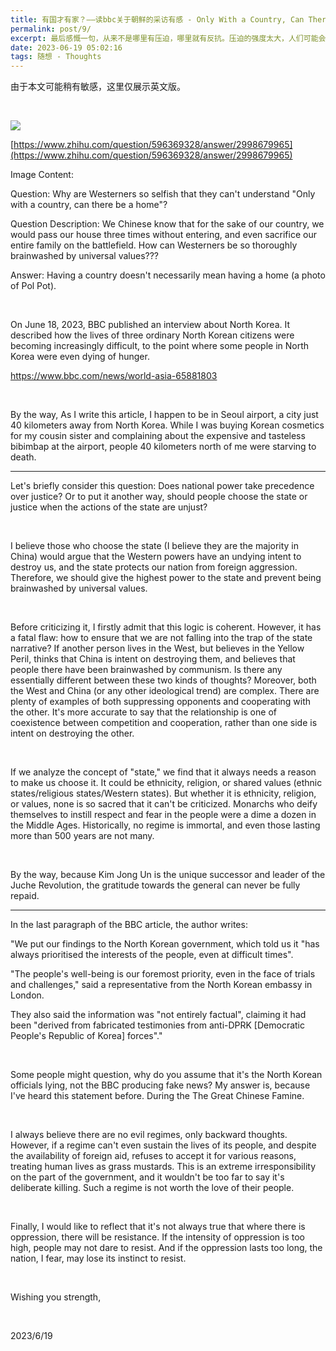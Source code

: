 ```yaml
---
title: 有国才有家？——读bbc关于朝鲜的采访有感 - Only With a Country, Can There be a Home? — Reflections on BBC's Interview About North Korea
permalink: post/9/
excerpt: 最后感慨一句，从来不是哪里有压迫，哪里就有反抗。压迫的强度太大，人们可能会不敢反抗。压迫的时间太久，这个民族，恐怕就会失去反抗的本能。<br>Finally, I would like to reflect that it's not always true that where there is oppression, there will be resistance. If the intensity of oppression is too high, people may not dare to resist. And if the oppression lasts too long, the nation, I fear, may lose its instinct to resist.
date: 2023-06-19 05:02:16
tags: 随想 - Thoughts
---
```


<p class="tennisbot" id="左上角有google翻译，如果需要的话<br>There is Google Translate button in the upper left corner, if needed">由于本文可能稍有敏感，这里仅展示英文版。</p>

<p><br></p>

![](1.png)

[https://www.zhihu.com/question/596369328/answer/2998679965](https://www.zhihu.com/question/596369328/answer/2998679965)

Image Content:

Question: Why are Westerners so selfish that they can't understand "Only with a country, can there be a home"?

Question Description: We Chinese know that for the sake of our country, we would pass our house three times without entering, and even sacrifice our entire family on the battlefield. How can Westerners be so thoroughly brainwashed by universal values???

Answer: Having a country doesn't necessarily mean having a home (a photo of Pol Pot).

<p><br></p>

On June 18, 2023, BBC published an interview about North Korea. It described how the lives of three ordinary North Korean citizens were becoming increasingly difficult, to the point where some people in North Korea were even dying of hunger.

https://www.bbc.com/news/world-asia-65881803

<p><br></p>

By the way, As I write this article, I happen to be in Seoul airport, a city just 40 kilometers away from North Korea. While I was buying Korean cosmetics for my cousin sister and complaining about the expensive and tasteless bibimbap at the airport, people 40 kilometers north of me were starving to death.

---

Let's briefly consider this question: Does national power take precedence over justice? Or to put it another way, should people choose the state or justice when the actions of the state are unjust?

<p><br></p>

I believe those who choose the state (I believe they are the majority in China) would argue that the Western powers have an undying intent to destroy us, and the state protects our nation from foreign aggression. Therefore, we should give the highest power to the state and prevent being brainwashed by universal values.

<p><br></p>

Before criticizing it, I firstly admit that this logic is coherent. However, it has a fatal flaw: how to ensure that we are not falling into the trap of the state narrative? If another person lives in the West, but believes in the Yellow Peril, thinks that China is intent on destroying them, and believes that people there have been brainwashed by communism. Is there any essentially different between these two kinds of thoughts? Moreover, both the West and China (or any other ideological trend) are complex. There are plenty of examples of both suppressing opponents and cooperating with the other. It's more accurate to say that the relationship is one of coexistence between competition and cooperation, rather than one side is intent on destroying the other.

<p><br></p>

If we analyze the concept of "state," we find that it always needs a reason to make us choose it. It could be ethnicity, religion, or shared values (ethnic states/religious states/Western states). But whether it is ethnicity, religion, or values, none is so sacred that it can't be criticized. Monarchs who deify themselves to instill respect and fear in the people were a dime a dozen in the Middle Ages. Historically, no regime is immortal, and even those lasting more than 500 years are not many.

<p><br></p>

By the way, because Kim Jong Un is the unique successor and leader of the Juche Revolution, the gratitude towards the general can never be fully repaid.

---

In the last paragraph of the BBC article, the author writes:

"We put our findings to the North Korean government, which told us it "has always prioritised the interests of the people, even at difficult times".

"The people's well-being is our foremost priority, even in the face of trials and challenges," said a representative from the North Korean embassy in London.

They also said the information was "not entirely factual", claiming it had been "derived from fabricated testimonies from anti-DPRK [Democratic People's Republic of Korea] forces"."

<p><br></p>

Some people might question, why do you assume that it's the North Korean officials lying, not the BBC producing fake news? My answer is, because I've heard this statement before. During the The Great Chinese Famine.

<p><br></p>

I always believe there are no evil regimes, only backward thoughts. However, if a regime can't even sustain the lives of its people, and despite the availability of foreign aid, refuses to accept it for various reasons, treating human lives as grass mustards. This is an extreme irresponsibility on the part of the government, and it wouldn't be too far to say it's deliberate killing. Such a regime is not worth the love of their people.

<p><br></p>

Finally, I would like to reflect that it's not always true that where there is oppression, there will be resistance. If the intensity of oppression is too high, people may not dare to resist. And if the oppression lasts too long, the nation, I fear, may lose its instinct to resist.

<p><br></p>

Wishing you strength,

<p><br></p>

2023/6/19

